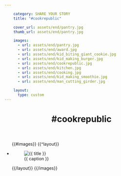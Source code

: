 ```yaml
---

    category: SHARE YOUR STORY
    title: "#cookrepublic"

    cover_url: assets/end/pantry.jpg
    thumb_url: assets/end/pantry.jpg

    images:
      - url: assets/end/pantry.jpg
      - url: assets/end/award.jpg
      - url: assets/end/kid_biting_giant_cookie.jpg
      - url: assets/end/kid_making_burger.jpg
      - url: assets/end/cookrepublic.jpg
      - url: assets/end/kitchen.jpg
      - url: assets/end/cooking.jpg
      - url: assets/end/kid_making_smoothie.jpg
      - url: assets/end/man_cutting_girder.jpg

    layout:
      type: custom
---
```


<div class="content">
  <header>
    <h1 class="title">#cookrepublic</h1>
  </header>

  <ul class="polaroids">
    {{#images}}
      {{^layout}}
      <li class="polaroid-wrap">
        <figure class="polaroid">
          <img src="{{ url }}" alt="{{ title }}" title="{{ title }}">
          <figcaption>{{ caption }}</figcaption>
        </figure>
      </li>
      {{/layout}}
    {{/images}}
  </ul>
</div>
